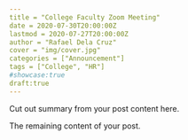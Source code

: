 ```yaml
---
title = "College Faculty Zoom Meeting"
date = 2020-07-30T20:00:00Z
lastmod = 2020-07-27T20:00:00Z
author = "Rafael Dela Cruz"
cover = "img/cover.jpg"
categories = ["Announcement"]
tags = ["College", "HR"]
#showcase:true
draft:true
---
```


Cut out summary from your post content here.

<!--more-->

The remaining content of your post.
